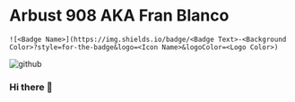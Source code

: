 # Arbust 908 AKA Fran Blanco

```
![<Badge Name>](https://img.shields.io/badge/<Badge Text>-<Background Color>?style=for-the-badge&logo=<Icon Name>&logoColor=<Logo Color>)
```
  
![github](https://img.shields.io/badge/GitHub-000000?style=for-the-badge&logo=GitHub&logoColor=white?style=flat)

### Hi there 👋

<!--
**Arbust908/Arbust908** is a ✨ _special_ ✨ repository because its `README.md` (this file) appears on your GitHub profile.

Here are some ideas to get you started:

- 🔭 I’m currently working on ...
- 🌱 I’m currently learning ...
- 👯 I’m looking to collaborate on ...
- 🤔 I’m looking for help with ...
- 💬 Ask me about ...
- 📫 How to reach me: ...
- 😄 Pronouns: ...
- ⚡ Fun fact: ...
-->
